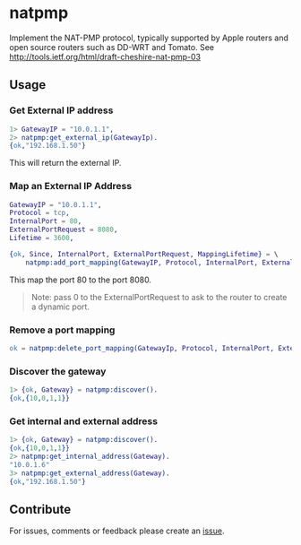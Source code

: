 # natpmp

Implement the NAT-PMP protocol, typically supported by Apple routers and open source
routers such as DD-WRT and Tomato.
See http://tools.ietf.org/html/draft-cheshire-nat-pmp-03

## Usage

### Get External IP address

```erlang
1> GatewayIP = "10.0.1.1",
2> natpmp:get_external_ip(GatewayIp).
{ok,"192.168.1.50"}
```

This will return the external IP.

### Map an External IP Address

```erlang
GatewayIP = "10.0.1.1",
Protocol = tcp,
InternalPort = 80,
ExternalPortRequest = 8080,
Lifetime = 3600,

{ok, Since, InternalPort, ExternalPortRequest, MappingLifetime} = \
    natpmp:add_port_mapping(GatewayIP, Protocol, InternalPort, ExternalPortRequest, Lifetime).
```

This map the port 80 to the port 8080.

> Note: pass 0 to the ExternalPortRequest to ask to the router to create a dynamic port.

### Remove a port mapping

```erlang
ok = natpmp:delete_port_mapping(GatewayIp, Protocol, InternalPort, ExternalPort)
```

### Discover the gateway

```erlang
1> {ok, Gateway} = natpmp:discover().
{ok,{10,0,1,1}}
```

### Get internal and external address

```erlang
1> {ok, Gateway} = natpmp:discover().
{ok,{10,0,1,1}}
2> natpmp:get_internal_address(Gateway).
"10.0.1.6"
3> natpmp:get_external_address(Gateway).
{ok,"192.168.1.50"}
```

## Contribute

For issues, comments or feedback please create an [issue](https://github.com/benoitc/natpmp/issues).

